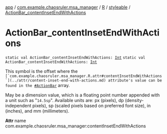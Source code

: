 [app](../../../index.md) / [com.example.chaosruler.msa_manager](../../index.md) / [R](../index.md) / [styleable](index.md) / [ActionBar_contentInsetEndWithActions](.)

# ActionBar_contentInsetEndWithActions

`static val ActionBar_contentInsetEndWithActions: `[`Int`](https://kotlinlang.org/api/latest/jvm/stdlib/kotlin/-int/index.html)
`static val ActionBar_contentInsetEndWithActions: `[`Int`](https://kotlinlang.org/api/latest/jvm/stdlib/kotlin/-int/index.html)

This symbol is the offset where the ``[`com.example.chaosruler.msa_manager.R.attr#contentInsetEndWithActions`](../attr/content-inset-end-with-actions.md) attribute's value can be found in the ``[`#ActionBar`](-action-bar.md) array.

May be a dimension value, which is a floating point number appended with a unit such as "`14.5sp`". Available units are: px (pixels), dp (density-independent pixels), sp (scaled pixels based on preferred font size), in (inches), and mm (millimeters).

**Attr**
name com.example.chaosruler.msa_manager:contentInsetEndWithActions

